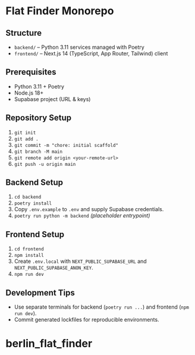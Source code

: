 # Flat Finder Monorepo

## Structure
- `backend/` – Python 3.11 services managed with Poetry  
- `frontend/` – Next.js 14 (TypeScript, App Router, Tailwind) client  

## Prerequisites
- Python 3.11 + Poetry
- Node.js 18+
- Supabase project (URL & keys)

## Repository Setup
1. `git init`
2. `git add .`
3. `git commit -m "chore: initial scaffold"`
4. `git branch -M main`
5. `git remote add origin <your-remote-url>`
6. `git push -u origin main`

## Backend Setup
1. `cd backend`
2. `poetry install`
3. Copy `.env.example` to `.env` and supply Supabase credentials.
4. `poetry run python -m backend` *(placeholder entrypoint)*

## Frontend Setup
1. `cd frontend`
2. `npm install`
3. Create `.env.local` with `NEXT_PUBLIC_SUPABASE_URL` and `NEXT_PUBLIC_SUPABASE_ANON_KEY`.
4. `npm run dev`

## Development Tips
- Use separate terminals for backend (`poetry run ...`) and frontend (`npm run dev`).
- Commit generated lockfiles for reproducible environments.
# berlin_flat_finder
